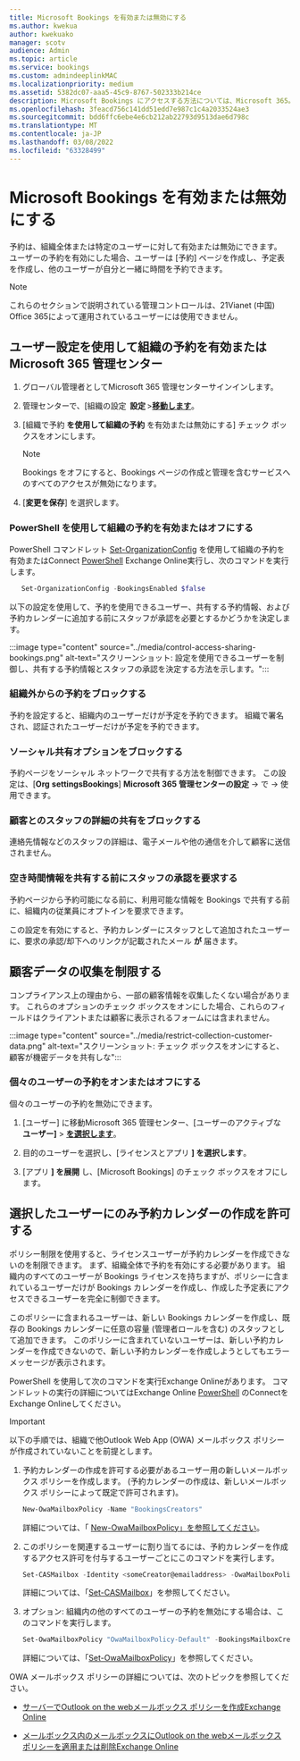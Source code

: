 ```yaml
---
title: Microsoft Bookings を有効または無効にする
ms.author: kwekua
author: kwekuako
manager: scotv
audience: Admin
ms.topic: article
ms.service: bookings
ms.custom: admindeeplinkMAC
ms.localizationpriority: medium
ms.assetid: 5382dc07-aaa5-45c9-8767-502333b214ce
description: Microsoft Bookings にアクセスする方法については、Microsoft 365。
ms.openlocfilehash: 3feacd756c141dd51edd7e987c1c4a2033524ae3
ms.sourcegitcommit: bdd6ffc6ebe4e6cb212ab22793d9513dae6d798c
ms.translationtype: MT
ms.contentlocale: ja-JP
ms.lasthandoff: 03/08/2022
ms.locfileid: "63328499"
---
```

# <a name="turn-microsoft-bookings-on-or-off"></a>Microsoft Bookings を有効または無効にする

予約は、組織全体または特定のユーザーに対して有効または無効にできます。 ユーザーの予約を有効にした場合、ユーザーは [予約] ページを作成し、予定表を作成し、他のユーザーが自分と一緒に時間を予約できます。

> [!NOTE]
> これらのセクションで説明されている管理コントロールは、21Vianet (中国) Office 365によって運用されているユーザーには使用できません。

## <a name="turn-bookings-on-or-off-for-your-organization-using-the-microsoft-365-admin-center"></a>ユーザー設定を使用して組織の予約を有効またはMicrosoft 365 管理センター

1. グローバル管理者としてMicrosoft 365 管理センターサインインします。

2. 管理センターで、[組織の設定  **設定** \><a href="https://go.microsoft.com/fwlink/p/?linkid=2053743" target="_blank">**移動します**</a>。

3. [組織で予約 **を使用して組織の予約** を有効または無効にする] チェック ボックスをオンにします。

   > [!NOTE]
   > Bookings をオフにすると、Bookings ページの作成と管理を含むサービスへのすべてのアクセスが無効になります。

4. [**変更を保存**] を選択します。

### <a name="turn-bookings-on-or-off-for-your-organization-using-powershell"></a>PowerShell を使用して組織の予約を有効またはオフにする

PowerShell コマンドレット [Set-OrganizationConfig](/powershell/module/exchange/set-organizationconfig) を使用して組織の予約を有効またはConnect [PowerShell](/powershell/exchange/connect-to-exchange-online-powershell) Exchange Online実行し、次のコマンドを実行します。

```PowerShell
   Set-OrganizationConfig -BookingsEnabled $false
```

以下の設定を使用して、予約を使用できるユーザー、共有する予約情報、および予約カレンダーに追加する前にスタッフが承認を必要とするかどうかを決定します。

:::image type="content" source="../media/control-access-sharing-bookings.png" alt-text="スクリーンショット: 設定を使用できるユーザーを制御し、共有する予約情報とスタッフの承認を決定する方法を示します。":::

### <a name="block-bookings-from-outside-your-organization"></a>組織外からの予約をブロックする

予約を設定すると、組織内のユーザーだけが予定を予約できます。 組織で署名され、認証されたユーザーだけが予定を予約できます。

### <a name="block-social-sharing-options"></a>ソーシャル共有オプションをブロックする

予約ページをソーシャル ネットワークで共有する方法を制御できます。 この設定は、[**Org** **settingsBookings**] **Microsoft 365 管理センターの設定** -> で -> 使用できます。

### <a name="block-sharing-staff-details-with-customers"></a>顧客とのスタッフの詳細の共有をブロックする

連絡先情報などのスタッフの詳細は、電子メールや他の通信を介して顧客に送信されません。

### <a name="require-staff-approvals-before-sharing-freebusy-information"></a>空き時間情報を共有する前にスタッフの承認を要求する

予約ページから予約可能になる前に、利用可能な情報を Bookings で共有する前に、組織内の従業員にオプトインを要求できます。

この設定を有効にすると、予約カレンダーにスタッフとして追加されたユーザーに、要求の承認/却下へのリンクが記載されたメール **が** 届きます。

## <a name="restrict-collection-of-customer-data"></a>顧客データの収集を制限する

コンプライアンス上の理由から、一部の顧客情報を収集したくない場合があります。 これらのオプションのチェック ボックスをオンにした場合、これらのフィールドはクライアントまたは顧客に表示されるフォームには含まれません。

:::image type="content" source="../media/restrict-collection-customer-data.png" alt-text="スクリーンショット: チェック ボックスをオンにすると、顧客が機密データを共有しな":::

### <a name="turn-bookings-on-or-off-for-individual-users"></a>個々のユーザーの予約をオンまたはオフにする

個々のユーザーの予約を無効にできます。

1. [ユーザー] に移動Microsoft 365 管理センター、[ユーザーのアクティブな **ユーザー]** \> <a href="https://go.microsoft.com/fwlink/p/?linkid=834822" target="_blank">**を選択します**</a>。

1. 目的のユーザーを選択し、[ライセンスとアプリ **] を選択します**。

1. [アプリ **] を展開** し、[Microsoft Bookings] のチェック ボックスをオフにします。

## <a name="allow-only-selected-users-to-create-bookings-calendars"></a>選択したユーザーにのみ予約カレンダーの作成を許可する

ポリシー制限を使用すると、ライセンスユーザーが予約カレンダーを作成できないのを制限できます。 まず、組織全体で予約を有効にする必要があります。 組織内のすべてのユーザーが Bookings ライセンスを持ちますが、ポリシーに含まれているユーザーだけが Bookings カレンダーを作成し、作成した予定表にアクセスできるユーザーを完全に制御できます。

このポリシーに含まれるユーザーは、新しい Bookings カレンダーを作成し、既存の Bookings カレンダーに任意の容量 (管理者ロールを含む) のスタッフとして追加できます。 このポリシーに含まれていないユーザーは、新しい予約カレンダーを作成できないので、新しい予約カレンダーを作成しようとしてもエラー メッセージが表示されます。

PowerShell を使用して次のコマンドを実行Exchange Onlineがあります。 コマンドレットの実行の詳細についてはExchange Online [PowerShell](/powershell/exchange/connect-to-exchange-online-powershell) のConnectをExchange Onlineしてください。

> [!IMPORTANT]
> 以下の手順では、組織で他Outlook Web App (OWA) メールボックス ポリシーが作成されていないことを前提とします。

1. 予約カレンダーの作成を許可する必要があるユーザー用の新しいメールボックス ポリシーを作成します。 (予約カレンダーの作成は、新しいメールボックス ポリシーによって既定で許可されます)。

   ```PowerShell
   New-OwaMailboxPolicy -Name "BookingsCreators"
   ```

   詳細については、「 [New-OwaMailboxPolicy」を参照してください](/powershell/module/exchange/new-owamailboxpolicy)。

2. このポリシーを関連するユーザーに割り当てるには、予約カレンダーを作成するアクセス許可を付与するユーザーごとにこのコマンドを実行します。

   ```PowerShell
   Set-CASMailbox -Identity <someCreator@emailaddress> -OwaMailboxPolicy "BookingsCreators"
   ```

   詳細については、「[Set-CASMailbox](/powershell/module/exchange/set-casmailbox)」を参照してください。

3. オプション: 組織内の他のすべてのユーザーの予約を無効にする場合は、このコマンドを実行します。

   ```PowerShell
   Set-OwaMailboxPolicy "OwaMailboxPolicy-Default" -BookingsMailboxCreationEnabled:$false
   ```

   詳細については、「[Set-OwaMailboxPolicy](/powershell/module/exchange/set-owamailboxpolicy)」を参照してください。

OWA メールボックス ポリシーの詳細については、次のトピックを参照してください。

- [サーバーでOutlook on the webメールボックス ポリシーを作成Exchange Online](/exchange/clients-and-mobile-in-exchange-online/outlook-on-the-web/create-outlook-web-app-mailbox-policy)

- [メールボックス内のメールボックスにOutlook on the webメールボックス ポリシーを適用または削除Exchange Online](/exchange/clients-and-mobile-in-exchange-online/outlook-on-the-web/create-outlook-web-app-mailbox-policy)
